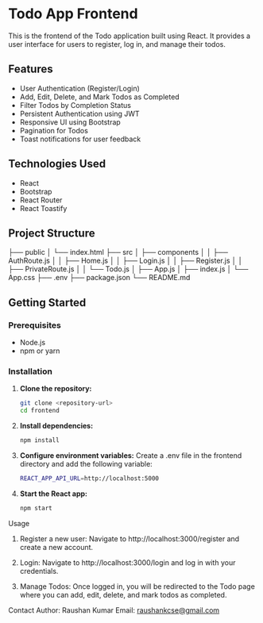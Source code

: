 # Todo App Frontend

This is the frontend of the Todo application built using React. It provides a user interface for users to register, log in, and manage their todos.

## Features

- User Authentication (Register/Login)
- Add, Edit, Delete, and Mark Todos as Completed
- Filter Todos by Completion Status
- Persistent Authentication using JWT
- Responsive UI using Bootstrap
- Pagination for Todos
- Toast notifications for user feedback

## Technologies Used

- React
- Bootstrap
- React Router
- React Toastify

## Project Structure

├── public
│ └── index.html
├── src
│ ├── components
│ │ ├── AuthRoute.js
│ │ ├── Home.js
│ │ ├── Login.js
│ │ ├── Register.js
│ │ ├── PrivateRoute.js
│ │ └── Todo.js
│ ├── App.js
│ ├── index.js
│ └── App.css
├── .env
├── package.json
└── README.md



## Getting Started

### Prerequisites

- Node.js
- npm or yarn

### Installation

1. **Clone the repository:**
   ```bash
   git clone <repository-url>
   cd frontend

2. **Install dependencies:**
   ```bash
   npm install

3. **Configure environment variables:**
  Create a .env file in the frontend directory and add the following variable:

   ```bash
   REACT_APP_API_URL=http://localhost:5000

4. **Start the React app:**
   ```bash
   npm start


Usage
 1.  Register a new user:
    Navigate to http://localhost:3000/register and create a new account.

 2. Login:
    Navigate to http://localhost:3000/login and log in with your credentials.

 3. Manage Todos:
    Once logged in, you will be redirected to the Todo page where you can add, edit, delete, and mark todos as completed.


Contact
Author: Raushan Kumar
Email: raushankcse@gmail.com